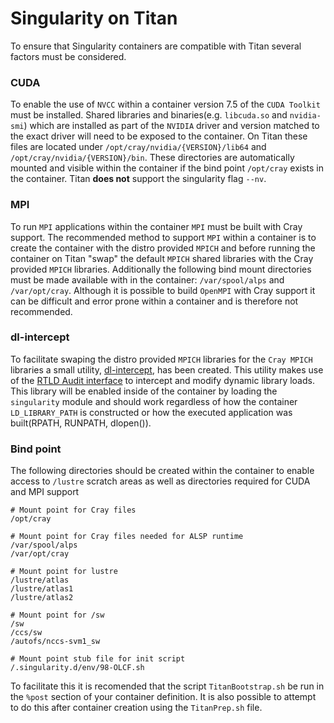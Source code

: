 # Singularity on Titan
To ensure that Singularity containers are compatible with Titan several factors must be considered.

### CUDA
To enable the use of `NVCC` within a container version 7.5 of the `CUDA Toolkit` must be installed. Shared libraries and binaries(e.g. `libcuda.so` and `nvidia-smi`) which are installed as part of the `NVIDIA` driver and version matched to the exact driver will need to be exposed to the container. On Titan these files are located under `/opt/cray/nvidia/{VERSION}/lib64` and `/opt/cray/nvidia/{VERSION}/bin`. These directories are automatically mounted and visible within the container if the bind point `/opt/cray` exists in the container. Titan **does not** support the singularity flag `--nv`.

### MPI
To run `MPI` applications within the container `MPI` must be built with Cray support. The recommended method to support  `MPI` within a container is to create the container with the distro provided `MPICH` and before running the container on Titan "swap" the default `MPICH` shared libraries with the Cray provided `MPICH` libraries. Additionally the following bind mount directories must be made available with in the container: `/var/spool/alps` and `/var/opt/cray`. Although it is possible to build `OpenMPI` with Cray support it can be difficult and error prone within a container and is therefore not recommended.

### dl-intercept
To facilitate swaping the distro provided `MPICH` libraries for the `Cray MPICH` libraries a small utility, [dl-intercept](https://github.com/olcf/dl-intercept), has been created. This utility makes use of the [RTLD Audit interface](http://man7.org/linux/man-pages/man7/rtld-audit.7.html) to intercept and modify dynamic library loads. This library will be enabled inside of the container by loading the `singularity` module and should work regardless of how the container `LD_LIBRARY_PATH` is constructed or how the executed application was built(RPATH, RUNPATH, dlopen()).

### Bind point
The following directories should be created within the container to enable access to `/lustre` scratch areas as well as directories required for CUDA and MPI support
```
# Mount point for Cray files
/opt/cray

# Mount point for Cray files needed for ALSP runtime
/var/spool/alps
/var/opt/cray

# Mount point for lustre
/lustre/atlas
/lustre/atlas1
/lustre/atlas2

# Mount point for /sw
/sw
/ccs/sw
/autofs/nccs-svm1_sw

# Mount point stub file for init script
/.singularity.d/env/98-OLCF.sh
```
To facilitate this it is recomended that the script `TitanBootstrap.sh` be run in the `%post` section of your container definition. It is also possible to attempt to do this after container creation using the `TitanPrep.sh` file.
